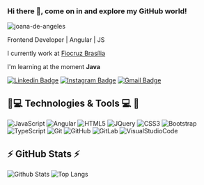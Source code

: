 ### Hi there 👋, come on in and explore my GitHub world!

<p align="left"><img src="https://komarev.com/ghpvc/?username=joana-de-angeles" alt="joana-de-angeles" /></p>

<p align = "justify">Frontend Developer | Angular | JS  </p>

I currently work at [Fiocruz Brasília](https://www.fiocruzbrasilia.fiocruz.br/)

I'm learning at the moment **Java**


[![Linkedin Badge](https://img.shields.io/badge/LinkedIn-0077B5?style=for-the-badge&logo=linkedin&logoColor=white&link=https://www.linkedin.com/in/joana-d-angeles-costa-ribeiro-004b0b28b/)](https://www.linkedin.com/in/joana-d-angeles-costa-ribeiro-004b0b28b/)
[![Instagram Badge](https://img.shields.io/badge/Instagram-E4405F?style=for-the-badge&logo=instagram&logoColor=white&link=https://www.instagram.com/joana_d_angeles/)](https://www.instagram.com/joana_d_angeles/)
[![Gmail Badge](https://img.shields.io/badge/Gmail-D14836?style=for-the-badge&logo=gmail&logoColor=white&link=mailto:dangeles.joana@gmail.com)](mailto:dangeles.joana@gmail.com)

## &#128641;💻 Technologies & Tools 💻 &#128641;

![JavaScript](https://img.shields.io/badge/JavaScript-323330?style=for-the-badge&logo=javascript&logoColor=F7DF1E)
![Angular](https://img.shields.io/badge/Angular-DD0031?style=for-the-badge&logo=angular&logoColor=white)
![HTML5](https://img.shields.io/badge/HTML5-E34F26?style=for-the-badge&logo=html5&logoColor=white)
![JQuery](https://img.shields.io/badge/jQuery-0769AD?style=for-the-badge&logo=jquery&logoColor=white)
![CSS3](https://img.shields.io/badge/-CSS3-1572B6?style=flat-square&logo=css3)
![Bootstrap](https://img.shields.io/badge/-Bootstrap-563D7C?style=flat-square&logo=bootstrap)
![TypeScript](https://img.shields.io/badge/-TypeScript-007ACC?style=flat-square&logo=typescript)
![Git](https://img.shields.io/badge/-Git-black?style=flat-square&logo=git)
![GitHub](https://img.shields.io/badge/-GitHub-181717?style=flat-square&logo=github)
![GitLab](https://img.shields.io/badge/-GitLab-FCA121?style=flat-square&logo=gitlab)
![VisualStudioCode](https://img.shields.io/badge/VSCode-0078D4?style=for-the-badge&logo=visual%20studio%20code&logoColor=white)

## ⚡ GitHub Stats ⚡

![Github Stats](https://github-readme-stats.vercel.app/api?username=joana-de-angeles&show_icons=true&theme=radical)
![Top Langs](https://github-readme-stats.vercel.app/api/top-langs/?username=joana-de-angeles&layout=compact)
